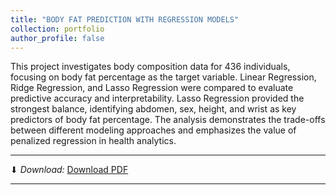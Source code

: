 ```yaml
---
title: "BODY FAT PREDICTION WITH REGRESSION MODELS"
collection: portfolio
author_profile: false
---
```


This project investigates body composition data for 436 individuals, focusing on body fat percentage as the target variable. Linear Regression, Ridge Regression, and Lasso Regression were compared to evaluate predictive accuracy and interpretability. Lasso Regression provided the strongest balance, identifying abdomen, sex, height, and wrist as key predictors of body fat percentage. The analysis demonstrates the trade-offs between different modeling approaches and emphasizes the value of penalized regression in health analytics.

---
⬇ *Download:*
<a href='{{ "/assets/projects/body-fat/Stephen-Agyeah-Cert-Exam.pdf" | relative_url }}' download target="_blank" rel="noopener">Download PDF</a>

---
